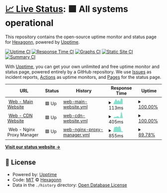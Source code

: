 # [📈 Live Status](https://status): <!--live status--> **🟩 All systems operational**

This repository contains the open-source uptime monitor and status page for [Hexagonn](https://status), powered by [Upptime](https://github.com/upptime/upptime).

[![Uptime CI](https://github.com/hexaaagon/status/workflows/Uptime%20CI/badge.svg)](https://github.com/hexaaagon/status/actions?query=workflow%3A%22Uptime+CI%22)
[![Response Time CI](https://github.com/hexaaagon/status/workflows/Response%20Time%20CI/badge.svg)](https://github.com/hexaaagon/status/actions?query=workflow%3A%22Response+Time+CI%22)
[![Graphs CI](https://github.com/hexaaagon/status/workflows/Graphs%20CI/badge.svg)](https://github.com/hexaaagon/status/actions?query=workflow%3A%22Graphs+CI%22)
[![Static Site CI](https://github.com/hexaaagon/status/workflows/Static%20Site%20CI/badge.svg)](https://github.com/hexaaagon/status/actions?query=workflow%3A%22Static+Site+CI%22)
[![Summary CI](https://github.com/hexaaagon/status/workflows/Summary%20CI/badge.svg)](https://github.com/hexaaagon/status/actions?query=workflow%3A%22Summary+CI%22)

With [Upptime](https://upptime.js.org), you can get your own unlimited and free uptime monitor and status page, powered entirely by a GitHub repository. We use [Issues](https://github.com/hexaaagon/status/issues) as incident reports, [Actions](https://github.com/hexaaagon/status/actions) as uptime monitors, and [Pages](https://status) for the status page.

<!--start: status pages-->
<!-- This summary is generated by Upptime (https://github.com/upptime/upptime) -->
<!-- Do not edit this manually, your changes will be overwritten -->
<!-- prettier-ignore -->
| URL | Status | History | Response Time | Uptime |
| --- | ------ | ------- | ------------- | ------ |
| <img alt="" src="https://icons.duckduckgo.com/ip3/main-web-ezl.pages.dev.ico" height="13"> [Web - Main Website](https://main-web-ezl.pages.dev/) | 🟩 Up | [web-main-website.yml](https://github.com/hexaaagon/status/commits/HEAD/history/web-main-website.yml) | <details><summary><img alt="Response time graph" src="./graphs/web-main-website/response-time-week.png" height="20"> 113ms</summary><br><a href="https://status.hexagonn.my.id/history/web-main-website"><img alt="Response time 120" src="https://img.shields.io/endpoint?url=https%3A%2F%2Fraw.githubusercontent.com%2Fhexaaagon%2Fstatus%2FHEAD%2Fapi%2Fweb-main-website%2Fresponse-time.json"></a><br><a href="https://status.hexagonn.my.id/history/web-main-website"><img alt="24-hour response time 124" src="https://img.shields.io/endpoint?url=https%3A%2F%2Fraw.githubusercontent.com%2Fhexaaagon%2Fstatus%2FHEAD%2Fapi%2Fweb-main-website%2Fresponse-time-day.json"></a><br><a href="https://status.hexagonn.my.id/history/web-main-website"><img alt="7-day response time 113" src="https://img.shields.io/endpoint?url=https%3A%2F%2Fraw.githubusercontent.com%2Fhexaaagon%2Fstatus%2FHEAD%2Fapi%2Fweb-main-website%2Fresponse-time-week.json"></a><br><a href="https://status.hexagonn.my.id/history/web-main-website"><img alt="30-day response time 120" src="https://img.shields.io/endpoint?url=https%3A%2F%2Fraw.githubusercontent.com%2Fhexaaagon%2Fstatus%2FHEAD%2Fapi%2Fweb-main-website%2Fresponse-time-month.json"></a><br><a href="https://status.hexagonn.my.id/history/web-main-website"><img alt="1-year response time 120" src="https://img.shields.io/endpoint?url=https%3A%2F%2Fraw.githubusercontent.com%2Fhexaaagon%2Fstatus%2FHEAD%2Fapi%2Fweb-main-website%2Fresponse-time-year.json"></a></details> | <details><summary><a href="https://status.hexagonn.my.id/history/web-main-website">100.00%</a></summary><a href="https://status.hexagonn.my.id/history/web-main-website"><img alt="All-time uptime 100.00%" src="https://img.shields.io/endpoint?url=https%3A%2F%2Fraw.githubusercontent.com%2Fhexaaagon%2Fstatus%2FHEAD%2Fapi%2Fweb-main-website%2Fuptime.json"></a><br><a href="https://status.hexagonn.my.id/history/web-main-website"><img alt="24-hour uptime 100.00%" src="https://img.shields.io/endpoint?url=https%3A%2F%2Fraw.githubusercontent.com%2Fhexaaagon%2Fstatus%2FHEAD%2Fapi%2Fweb-main-website%2Fuptime-day.json"></a><br><a href="https://status.hexagonn.my.id/history/web-main-website"><img alt="7-day uptime 100.00%" src="https://img.shields.io/endpoint?url=https%3A%2F%2Fraw.githubusercontent.com%2Fhexaaagon%2Fstatus%2FHEAD%2Fapi%2Fweb-main-website%2Fuptime-week.json"></a><br><a href="https://status.hexagonn.my.id/history/web-main-website"><img alt="30-day uptime 100.00%" src="https://img.shields.io/endpoint?url=https%3A%2F%2Fraw.githubusercontent.com%2Fhexaaagon%2Fstatus%2FHEAD%2Fapi%2Fweb-main-website%2Fuptime-month.json"></a><br><a href="https://status.hexagonn.my.id/history/web-main-website"><img alt="1-year uptime 100.00%" src="https://img.shields.io/endpoint?url=https%3A%2F%2Fraw.githubusercontent.com%2Fhexaaagon%2Fstatus%2FHEAD%2Fapi%2Fweb-main-website%2Fuptime-year.json"></a></details>
| <img alt="" src="https://icons.duckduckgo.com/ip3/cdnsites.hexaa11222474.workers.dev.ico" height="13"> [Web - CDN Website](https://cdnsites.hexaa11222474.workers.dev/) | 🟩 Up | [web-cdn-website.yml](https://github.com/hexaaagon/status/commits/HEAD/history/web-cdn-website.yml) | <details><summary><img alt="Response time graph" src="./graphs/web-cdn-website/response-time-week.png" height="20"> 405ms</summary><br><a href="https://status.hexagonn.my.id/history/web-cdn-website"><img alt="Response time 1009" src="https://img.shields.io/endpoint?url=https%3A%2F%2Fraw.githubusercontent.com%2Fhexaaagon%2Fstatus%2FHEAD%2Fapi%2Fweb-cdn-website%2Fresponse-time.json"></a><br><a href="https://status.hexagonn.my.id/history/web-cdn-website"><img alt="24-hour response time 286" src="https://img.shields.io/endpoint?url=https%3A%2F%2Fraw.githubusercontent.com%2Fhexaaagon%2Fstatus%2FHEAD%2Fapi%2Fweb-cdn-website%2Fresponse-time-day.json"></a><br><a href="https://status.hexagonn.my.id/history/web-cdn-website"><img alt="7-day response time 405" src="https://img.shields.io/endpoint?url=https%3A%2F%2Fraw.githubusercontent.com%2Fhexaaagon%2Fstatus%2FHEAD%2Fapi%2Fweb-cdn-website%2Fresponse-time-week.json"></a><br><a href="https://status.hexagonn.my.id/history/web-cdn-website"><img alt="30-day response time 1009" src="https://img.shields.io/endpoint?url=https%3A%2F%2Fraw.githubusercontent.com%2Fhexaaagon%2Fstatus%2FHEAD%2Fapi%2Fweb-cdn-website%2Fresponse-time-month.json"></a><br><a href="https://status.hexagonn.my.id/history/web-cdn-website"><img alt="1-year response time 1009" src="https://img.shields.io/endpoint?url=https%3A%2F%2Fraw.githubusercontent.com%2Fhexaaagon%2Fstatus%2FHEAD%2Fapi%2Fweb-cdn-website%2Fresponse-time-year.json"></a></details> | <details><summary><a href="https://status.hexagonn.my.id/history/web-cdn-website">100.00%</a></summary><a href="https://status.hexagonn.my.id/history/web-cdn-website"><img alt="All-time uptime 100.00%" src="https://img.shields.io/endpoint?url=https%3A%2F%2Fraw.githubusercontent.com%2Fhexaaagon%2Fstatus%2FHEAD%2Fapi%2Fweb-cdn-website%2Fuptime.json"></a><br><a href="https://status.hexagonn.my.id/history/web-cdn-website"><img alt="24-hour uptime 100.00%" src="https://img.shields.io/endpoint?url=https%3A%2F%2Fraw.githubusercontent.com%2Fhexaaagon%2Fstatus%2FHEAD%2Fapi%2Fweb-cdn-website%2Fuptime-day.json"></a><br><a href="https://status.hexagonn.my.id/history/web-cdn-website"><img alt="7-day uptime 100.00%" src="https://img.shields.io/endpoint?url=https%3A%2F%2Fraw.githubusercontent.com%2Fhexaaagon%2Fstatus%2FHEAD%2Fapi%2Fweb-cdn-website%2Fuptime-week.json"></a><br><a href="https://status.hexagonn.my.id/history/web-cdn-website"><img alt="30-day uptime 100.00%" src="https://img.shields.io/endpoint?url=https%3A%2F%2Fraw.githubusercontent.com%2Fhexaaagon%2Fstatus%2FHEAD%2Fapi%2Fweb-cdn-website%2Fuptime-month.json"></a><br><a href="https://status.hexagonn.my.id/history/web-cdn-website"><img alt="1-year uptime 100.00%" src="https://img.shields.io/endpoint?url=https%3A%2F%2Fraw.githubusercontent.com%2Fhexaaagon%2Fstatus%2FHEAD%2Fapi%2Fweb-cdn-website%2Fuptime-year.json"></a></details>
| <img alt="" src="https://icons.duckduckgo.com/ip3/null.ico" height="13"> Web - Nginx Proxy Manager | 🟩 Up | [web-nginx-proxy-manager.yml](https://github.com/hexaaagon/status/commits/HEAD/history/web-nginx-proxy-manager.yml) | <details><summary><img alt="Response time graph" src="./graphs/web-nginx-proxy-manager/response-time-week.png" height="20"> 855ms</summary><br><a href="https://status.hexagonn.my.id/history/web-nginx-proxy-manager"><img alt="Response time 946" src="https://img.shields.io/endpoint?url=https%3A%2F%2Fraw.githubusercontent.com%2Fhexaaagon%2Fstatus%2FHEAD%2Fapi%2Fweb-nginx-proxy-manager%2Fresponse-time.json"></a><br><a href="https://status.hexagonn.my.id/history/web-nginx-proxy-manager"><img alt="24-hour response time 260" src="https://img.shields.io/endpoint?url=https%3A%2F%2Fraw.githubusercontent.com%2Fhexaaagon%2Fstatus%2FHEAD%2Fapi%2Fweb-nginx-proxy-manager%2Fresponse-time-day.json"></a><br><a href="https://status.hexagonn.my.id/history/web-nginx-proxy-manager"><img alt="7-day response time 855" src="https://img.shields.io/endpoint?url=https%3A%2F%2Fraw.githubusercontent.com%2Fhexaaagon%2Fstatus%2FHEAD%2Fapi%2Fweb-nginx-proxy-manager%2Fresponse-time-week.json"></a><br><a href="https://status.hexagonn.my.id/history/web-nginx-proxy-manager"><img alt="30-day response time 946" src="https://img.shields.io/endpoint?url=https%3A%2F%2Fraw.githubusercontent.com%2Fhexaaagon%2Fstatus%2FHEAD%2Fapi%2Fweb-nginx-proxy-manager%2Fresponse-time-month.json"></a><br><a href="https://status.hexagonn.my.id/history/web-nginx-proxy-manager"><img alt="1-year response time 946" src="https://img.shields.io/endpoint?url=https%3A%2F%2Fraw.githubusercontent.com%2Fhexaaagon%2Fstatus%2FHEAD%2Fapi%2Fweb-nginx-proxy-manager%2Fresponse-time-year.json"></a></details> | <details><summary><a href="https://status.hexagonn.my.id/history/web-nginx-proxy-manager">89.78%</a></summary><a href="https://status.hexagonn.my.id/history/web-nginx-proxy-manager"><img alt="All-time uptime 94.32%" src="https://img.shields.io/endpoint?url=https%3A%2F%2Fraw.githubusercontent.com%2Fhexaaagon%2Fstatus%2FHEAD%2Fapi%2Fweb-nginx-proxy-manager%2Fuptime.json"></a><br><a href="https://status.hexagonn.my.id/history/web-nginx-proxy-manager"><img alt="24-hour uptime 28.43%" src="https://img.shields.io/endpoint?url=https%3A%2F%2Fraw.githubusercontent.com%2Fhexaaagon%2Fstatus%2FHEAD%2Fapi%2Fweb-nginx-proxy-manager%2Fuptime-day.json"></a><br><a href="https://status.hexagonn.my.id/history/web-nginx-proxy-manager"><img alt="7-day uptime 89.78%" src="https://img.shields.io/endpoint?url=https%3A%2F%2Fraw.githubusercontent.com%2Fhexaaagon%2Fstatus%2FHEAD%2Fapi%2Fweb-nginx-proxy-manager%2Fuptime-week.json"></a><br><a href="https://status.hexagonn.my.id/history/web-nginx-proxy-manager"><img alt="30-day uptime 94.32%" src="https://img.shields.io/endpoint?url=https%3A%2F%2Fraw.githubusercontent.com%2Fhexaaagon%2Fstatus%2FHEAD%2Fapi%2Fweb-nginx-proxy-manager%2Fuptime-month.json"></a><br><a href="https://status.hexagonn.my.id/history/web-nginx-proxy-manager"><img alt="1-year uptime 94.32%" src="https://img.shields.io/endpoint?url=https%3A%2F%2Fraw.githubusercontent.com%2Fhexaaagon%2Fstatus%2FHEAD%2Fapi%2Fweb-nginx-proxy-manager%2Fuptime-year.json"></a></details>

<!--end: status pages-->

[**Visit our status website →**](https://status)

## 📄 License

- Powered by: [Upptime](https://github.com/upptime/upptime)
- Code: [MIT](./LICENSE) © [Hexagonn](https://status)
- Data in the `./history` directory: [Open Database License](https://opendatacommons.org/licenses/odbl/1-0/)
